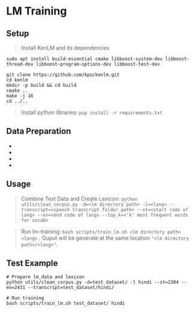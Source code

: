 # LM Training

## Setup

> Install KenLM and its dependencies
```
sudo apt install build-essential cmake libboost-system-dev libboost-thread-dev libboost-program-options-dev libboost-test-dev
```
```
git clone https://github.com/kpu/kenlm.git
cd kenlm
mkdir -p build && cd build
cmake .. 
make -j 16
cd ../..
```

> Install python libraries:  ```pip install -r requirements.txt```

## Data Preparation
- 
- 
-  
- 

## Usage
> Combine Text Data and Create Lexicon: 
```python utils/clean_corpus.py -d=<lm directory path> -l=<lang> --transcript=<speech transcript folder path> --st=<start code of lang> --en=<end code of lang> --top_k=<'k' most frequent words for vocab>```

> Run lm-training: ```bash scripts/train_lm.sh <lm directory path> <lang>``` . Ouput will be generate at the same location ```"<lm directory path>/<lang>"```.

## Test Example
```
# Prepare lm_data and lexicon
python utils/clean_corpus.py -d=test_dataset/ -l hindi --st=2304 --en=2431 --transcript=test_dataset/hindi/

# Run training
bash scripts/train_lm.sh test_dataset/ hindi
```